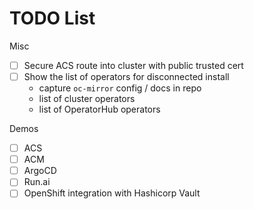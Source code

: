 # TODO List

Misc

- [ ] Secure ACS route into cluster with public trusted cert
- [ ] Show the list of operators for disconnected install
  - capture `oc-mirror` config / docs in repo
  - list of cluster operators
  - list of OperatorHub operators

Demos

- [ ] ACS
- [ ] ACM
- [ ] ArgoCD
- [ ] Run.ai
- [ ] OpenShift integration with Hashicorp Vault

